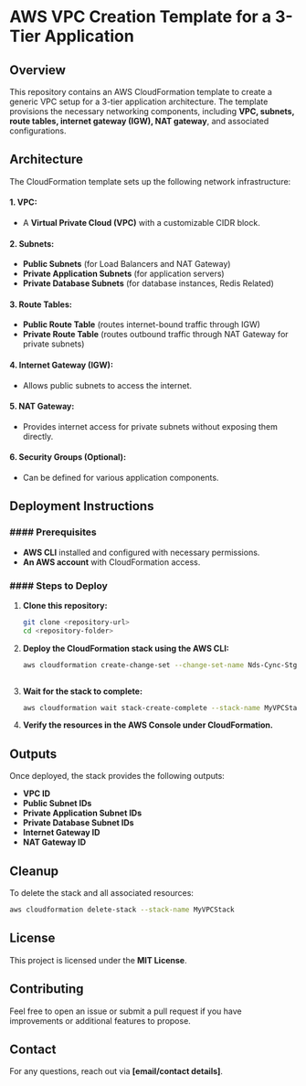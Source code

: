 # AWS VPC Creation Template for a 3-Tier Application

## Overview

This repository contains an AWS CloudFormation template to create a generic VPC setup for a 3-tier application architecture. The template provisions the necessary networking components, including **VPC, subnets, route tables, internet gateway (IGW), NAT gateway**, and associated configurations.

## Architecture

The CloudFormation template sets up the following network infrastructure:

#### **1. VPC:**  
- A **Virtual Private Cloud (VPC)** with a customizable CIDR block.

#### **2. Subnets:**  
- **Public Subnets** (for Load Balancers and NAT Gateway)  
- **Private Application Subnets** (for application servers)  
- **Private Database Subnets** (for database instances, Redis Related)  

#### **3. Route Tables:**  
- **Public Route Table** (routes internet-bound traffic through IGW)  
- **Private Route Table** (routes outbound traffic through NAT Gateway for private subnets)  

#### **4. Internet Gateway (IGW):**  
- Allows public subnets to access the internet.

#### **5. NAT Gateway:**  
- Provides internet access for private subnets without exposing them directly.

#### **6. Security Groups (Optional):**  
- Can be defined for various application components.

## Deployment Instructions

### #### **Prerequisites**

- **AWS CLI** installed and configured with necessary permissions.
- **An AWS account** with CloudFormation access.

### #### **Steps to Deploy**

1. **Clone this repository:**
   ```sh
   git clone <repository-url>
   cd <repository-folder>
   ```
2. **Deploy the CloudFormation stack using the AWS CLI:**
   ```sh
   aws cloudformation create-change-set --change-set-name Nds-Cync-StgSqlUp-Vpc-Stack --stack-name Nds-Cync-StgSqlUp-Vpc-Stack --template-body file:///${Path}/Prefix-Vpc-Template.yml --parameters file://${Path}/Prefix-Vpc-Parameters.json --role-arn arn:aws:iam::${Account-Id}:role/Nds-Cync-StgSqlUp-Cfn-Exec-Role --tags file://${Path}/Prefix-Vpc-Tags.json --capabilities CAPABILITY_NAMED_IAM --change-set-type CREATE/UPDATE
    
   ```
3. **Wait for the stack to complete:**
   ```sh
   aws cloudformation wait stack-create-complete --stack-name MyVPCStack
   ```
4. **Verify the resources in the AWS Console under CloudFormation.**

## Outputs

Once deployed, the stack provides the following outputs:

- **VPC ID**
- **Public Subnet IDs**
- **Private Application Subnet IDs**
- **Private Database Subnet IDs**
- **Internet Gateway ID**
- **NAT Gateway ID**

## Cleanup

To delete the stack and all associated resources:

```sh
aws cloudformation delete-stack --stack-name MyVPCStack
```

## License

This project is licensed under the **MIT License**.

## Contributing

Feel free to open an issue or submit a pull request if you have improvements or additional features to propose.

## Contact

For any questions, reach out via **[email/contact details]**.

